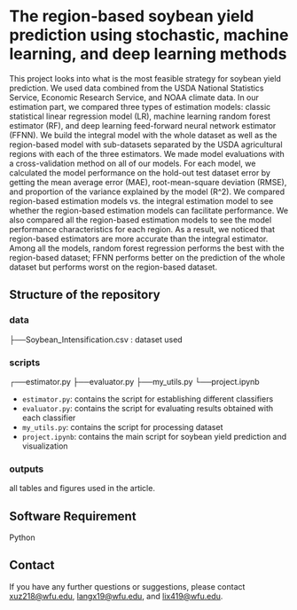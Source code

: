 # The region-based soybean yield prediction using stochastic, machine learning, and deep learning methods

This project looks into what is the most feasible strategy for soybean yield prediction. We used data combined from the USDA National Statistics Service, Economic Research Service, and NOAA climate data. In our estimation part, we compared three types of estimation models: classic statistical linear regression model (LR), machine learning random forest estimator (RF), and deep learning feed-forward neural network estimator (FFNN). We build the integral model with the whole dataset as well as the region-based model with sub-datasets separated by the USDA agricultural regions with each of the three estimators. We made model evaluations with a cross-validation method on all of our models. For each model, we calculated the model performance on the hold-out test dataset error by getting the mean average error (MAE), root-mean-square deviation (RMSE), and proportion of the variance explained by the model (R^2). We compared region-based estimation models vs. the integral estimation model to see whether the region-based estimation models can facilitate performance. We also compared all the region-based estimation models to see the model performance characteristics for each region. As a result, we noticed that region-based estimators are more accurate than the integral estimator. Among all the models, random forest regression performs the best with the region-based dataset; FFNN performs better on the prediction of the whole dataset but performs worst on the region-based dataset.


## Structure of the repository

### data
├──Soybean_Intensification.csv : dataset used

### scripts
┌──estimator.py
├──evaluator.py
├──my_utils.py
└──project.ipynb

- `estimator.py`: contains the script for establishing different classifiers
- `evaluator.py`: contains the script for evaluating results obtained with each classifier
- `my_utils.py`: contains the script for processing dataset
- `project.ipynb`: contains the main script for soybean yield prediction and visualization

### outputs

all tables and figures used in the article.

## Software Requirement

Python

## Contact

If you have any further questions or suggestions, please contact xuz218@wfu.edu,  langx19@wfu.edu, and lix419@wfu.edu.
